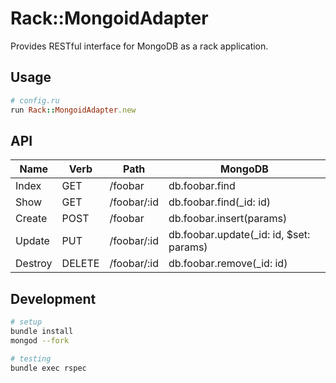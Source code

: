 # Rack::MongoidAdapter
Provides RESTful interface for MongoDB as a rack application.

## Usage
```ruby
# config.ru
run Rack::MongoidAdapter.new
```

## API
| Name    | Verb   | Path        | MongoDB                                 |
| ---     | ---    | ---         | ---                                     |
| Index   | GET    | /foobar     | db.foobar.find                          |
| Show    | GET    | /foobar/:id | db.foobar.find(_id: id)                 |
| Create  | POST   | /foobar     | db.foobar.insert(params)                |
| Update  | PUT    | /foobar/:id | db.foobar.update(_id: id, $set: params) |
| Destroy | DELETE | /foobar/:id | db.foobar.remove(_id: id)               |

## Development
```sh
# setup
bundle install
mongod --fork

# testing
bundle exec rspec
```
